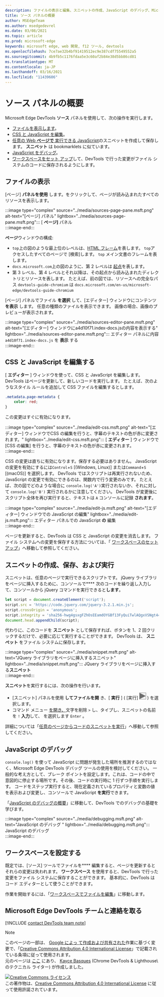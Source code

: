 ```yaml
---
description: ファイルの表示と編集、スニペットの作成、JavaScript のデバッグ、Microsoft Edge DevTools の [ソース] パネルでのワークスペースの設定。
title: ソース パネルの概要
author: MSEdgeTeam
ms.author: msedgedevrel
ms.date: 03/08/2021
ms.topic: article
ms.prod: microsoft-edge
keywords: microsoft edge, web 開発, f12 ツール, devtools
ms.openlocfilehash: 7ce7ae32b4bf91419512ec9e387cdf75549552a5
ms.sourcegitcommit: 4b9fb5c1176fdaa5e3c60af2b84e38d5bb86cd81
ms.translationtype: MT
ms.contentlocale: ja-JP
ms.lasthandoff: 03/16/2021
ms.locfileid: "11439606"
---
```

<!-- Copyright Kayce Basques 

   Licensed under the Apache License, Version 2.0 (the "License");
   you may not use this file except in compliance with the License.
   You may obtain a copy of the License at

       https://www.apache.org/licenses/LICENSE-2.0

   Unless required by applicable law or agreed to in writing, software
   distributed under the License is distributed on an "AS IS" BASIS,
   WITHOUT WARRANTIES OR CONDITIONS OF ANY KIND, either express or implied.
   See the License for the specific language governing permissions and
   limitations under the License.  -->

# <a name="sources-panel-overview"></a>ソース パネルの概要  

Microsoft Edge DevTools **ソース** パネルを使用して、次の操作を実行します。  

*   [ファイルを表示します](#display-files)。  
*   [CSS と JavaScript を編集](#edit-css-and-javascript)。  
*   [任意の Web **ページで** 実行できる JavaScript](#create-save-and-run-snippets)のスニペットを作成して保存します。  **スニペット** は bookmarklets に似ています。  
*   [JavaScript をデバッグ](#debug-javascript)。  
*   [ワークスペースをセット アップ](#set-up-a-workspace)して、DevTools で行った変更がファイル システムのコードに保存されるようにします。  
    
## <a name="display-files"></a>ファイルの表示  

[ページ] **パネルを使用** します。をクリックして、ページが読み込まれたすべてのリソースを表示します。

:::image type="complex" source="../media/sources-page-pane.msft.png" alt-text="[ページ] パネル" lightbox="../media/sources-page-pane.msft.png":::
   [ **ページ]** パネル  
:::image-end:::  

**ページ**ウィンドウの構成:  
*   `top`上の図のような最上位のレベルは、[HTML フレーム][W3CHtml4Frames]を表します。  `top`アクセスしたすべてのページで [検索]します。  `top` メイン文書のフレームを表します。  
*   `docs.microsoft.com`上の図のように、第 2 レベルは [起点][HtmlstandardOrigin]を表します。  
*   第 3 レベル、第 4 レベルとそれ以降は、その起点から読み込まれたディレクトリとリソースを表します。  たとえば、前の図では、リソースへの完全なパス `devtools-guide-chromium` は `docs.microsoft.com/en-us/microsoft-edge/devtools-guide-chromium`  
    
[ページ] パネルでファイル **を選択** して、[エディター] ウィンドウにコンテンツ **を表示** します。  任意の種類のファイルを表示できます。  画像の場合、画像のプレビューが表示されます。  

:::image type="complex" source="../media/sources-editor-pane.msft.png" alt-text="[エディター] ウィンドウにa4d10f71.index-docs.jsの内容を表示する" lightbox="../media/sources-editor-pane.msft.png":::
   エディター パネルに内容 `a4d10f71.index-docs.js` を **表示** する  
:::image-end:::  

## <a name="edit-css-and-javascript"></a>CSS と JavaScript を編集する  

[ **エディター** ] ウィンドウを使って、CSS と JavaScript を編集します。  DevTools はページを更新して、新しいコードを実行します。  たとえば、次のようなスタイル ルールを追加して CSS ファイルを編集するとします。

```css
.metadata.page-metadata {
    color: red;
}
```

この変更はすぐに有効になります。

:::image type="complex" source="../media/edit-css.msft.png" alt-text="[エディター] ウィンドウでCSS の編集を行うと、字幕のテキストの色が赤に変更されます。" lightbox="../media/edit-css.msft.png":::
   [ **エディター** ] ウィンドウで [CSS の編集] を行うと、字幕のテキストの色が赤に変更されます。  
:::image-end:::  

CSS の変更は直ちに有効になります。保存する必要はありません。  JavaScript の変更を有効にするには`Control`+`S` [\(Windows, Linux\)] または`Command`+`S` [\(macOS\)] を選択します。  DevTools ではスクリプトは再実行されないため、 JavaScript の変更で有効にできるのは、関数内で行う変更のみです。  たとえば、次の図でどのような場合に `console.log('A')`実行されないか、それに対して `console.log('B')` 実行されるかに注意してください。  DevTools が変更後にスクリプト全体を再び実行すると、テキストは `A` コンソールに記録 **されます**。  

:::image type="complex" source="../media/edit-js.msft.png" alt-text="[エディター] ウィンドウでの JavaScript の編集" lightbox="../media/edit-js.msft.png":::
   エディター パネルでの JavaScript **の** 編集  
:::image-end:::  

ページを更新すると、DevTools は CSS と JavaScript の変更を消去します。  ファイル システムへの変更を保存する方法については、「 [ワークスペースのセット アップ](#set-up-a-workspace)」へ移動して参照してください。  

## <a name="create-save-and-run-snippets"></a>スニペットの作成、保存、および実行  

スニペットは、任意のページで実行できるスクリプトです。  jQuery ライブラリをページに挿入するために、コンソールで**** 次のコードを繰り返し入力して、コンソールから jQuery コマンドを実行できると**します**。  

```javascript
let script = document.createElement('script');
script.src = 'https://code.jquery.com/jquery-3.2.1.min.js';
script.crossOrigin = 'anonymous';
script.integrity = 'sha256-hwg4gsxgFZhOsEEamdOYGBf13FyQuiTwlAQgxVSNgt4=';
document.head.appendChild(script);
```  

代わりに、このコードを **スニペット** として保存すれば、ボタンを 1、2 回クリックするだけで、必要に応じて実行することができます。  DevTools は、 **スニペット** をファイル システムに保存します。  

:::image type="complex" source="../media/snippet.msft.png" alt-text="JQuery ライブラリをページに挿入するスニペット" lightbox="../media/snippet.msft.png":::
   JQuery ライブラリをページに挿入する**スニペット**  
:::image-end:::  

**スニペット**を実行するには、次の操作を行います。

*   [スニペット] パネルを使用 **してファイルを開** き、[ **実行** ] \( [実行] ![ ボタン ](../media/run-snippet-icon.msft.png) \) を選択します。  
*   コマンド メニュー [を開き、][DevtoolsGuideChromiumCommandMenuIndex]文字を削除 `>` し、タイプし、スニペットの名前を `!` **入力**して、 を選択します `Enter` 。  
    
詳細については「[任意のページからコードのスニペットを実行][DevtoolsGuideChromiumJavascriptSnippets]」へ移動して参照してください。

## <a name="debug-javascript"></a>JavaScript のデバッグ   

`console.log()` を使って JavaScript に問題が発生した場所を推測するのではなく、Microsoft Edge DevTools デバッグ ツールの使用を検討してください。  一般的な考え方として、ブレーク ポイントを設定します。これは、コードの中で意図的に停止する場所です。その後、コードの実行時に 1 行ずつ手順を実行します。  コードをステップ実行すると、現在定義されているプロパティと変数の値を表示および変更し、コンソールで JavaScript **を実行**できます。

「[JavaScript のデバッグの概要][DevtoolsGuideChromiumJavascriptIndex]」に移動して、DevTools でのデバッグの基礎を学びます。

:::image type="complex" source="../media/debugging.msft.png" alt-text="JavaScript のデバッグ " lightbox="../media/debugging.msft.png":::
   JavaScript のデバッグ   
:::image-end:::  

## <a name="set-up-a-workspace"></a>ワークスペースを設定する  

既定では、[ソース] ツールでファイルを**** 編集すると、ページを更新するとそれらの変更は失われます。  **ワークスペース** を使用すると、DevTools で行った変更をファイル システムに保存することができます。  基本的に、DevTools はコード エディターとして使うことができます。

作業を開始するには、「[ワークスペースでファイルを編集][DevtoolsGuideChromiumWorkspacesIndex]」に移動します。

## <a name="getting-in-touch-with-the-microsoft-edge-devtools-team"></a>Microsoft Edge DevTools チームと連絡を取る  

[!INCLUDE [contact DevTools team note](../includes/contact-devtools-team-note.md)]  

<!-- links -->  

[DevtoolsGuideChromiumCommandMenuIndex]: ../command-menu/index.md "Microsoft Edge DevTools コマンド メニュー を使用してコマンドを実行|Microsoft Docs"  
[DevtoolsGuideChromiumJavascriptIndex]: ../javascript/index.md "Microsoft Edge DevTools の JavaScript のデバッグの|Microsoft Docs"  
[DevtoolsGuideChromiumJavascriptSnippets]: ../javascript/snippets.md "Microsoft Edge DevTools を使用して任意のページで JavaScript のスニペットを実行|Microsoft Docs"  
[DevtoolsGuideChromiumWorkspacesIndex]: ../workspaces/index.md "Workspaces を使用してファイルを編集|Microsoft Docs"  

[HtmlstandardOrigin]: https://html.spec.whatwg.org/multipage/origin.html#origin "Origin |HTML 標準"  

[W3CHtml4Frames]: https://w3.org/TR/html401/present/frames.html "フレーム |W3C"  

> [!NOTE]
> このページの一部は、 [Google によっ て作成および共有された][GoogleSitePolicies]作業に基づく変更で、「[Creative Commons Attribution 4.0 International License][CCA4IL]」で記載されている条項に従って使用されます。  
> 元のページは [ここ](https://developers.google.com/web/tools/chrome-devtools/sources) にあり、 [Kayce Basques][KayceBasques] \(Chrome DevTools \& Lighthouse\ のテクニカル ライター) が作成しました。  

[![Creative Commons ライセンス][CCby4Image]][CCA4IL]  
この著作物は、[Creative Commons Attribution 4.0 International License][CCA4IL] に従って使用許諾されています。  

[CCA4IL]: https://creativecommons.org/licenses/by/4.0  
[CCby4Image]: https://i.creativecommons.org/l/by/4.0/88x31.png  
[GoogleSitePolicies]: https://developers.google.com/terms/site-policies  
[KayceBasques]: https://developers.google.com/web/resources/contributors/kaycebasques  

